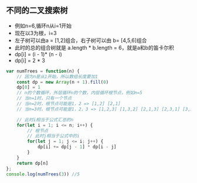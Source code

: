 ## 不同的二叉搜索树 ##
* 例如n=6,循环n从i=1开始
* 现在以3为根，i=3
* 左子树可以由a = [1,2]组合，右子树可以由 b= [4,5,6]组合
* 此时的总的组合树就是 a.length * b.length = 6，就是a和b的笛卡尔积
* dp[i] = (i - 1)* (n - i)
* dp[i] = 2 * 3

```javascript
var numTrees = function(n) {
    // 因为n是从1开始，所以数组长度要加1
    const dp = new Array(n + 1).fill(0)
    dp[0] = 1
    // n的个数循环，外层循环n的个数，内层循环根节点，例如n=5
    // 当n=1时，只有一个节点
    // 当n=2时，根节点可能是1，2 => [1,2] [2,1]
    // 当n=3时，根节点可能是1，2，3 => [1,2,3] [1,3,2] [2,1,3] [2,3,1] [3,2,1] [3,1,2]

    // 此时i相当于公式汇总的n
    for(let i = 1; i <= n; i++) {
        // 根节点
        // 此时j相当于公式中的i
        for(let j = 1; j <= i; j++) {
            dp[i] += dp[j - 1] * dp[i - j]
        }
    }
    return dp[n]
};
console.log(numTrees(3)) //5
```
